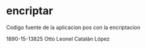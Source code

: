 # encriptar
Codigo fuente de la aplicacion pos con la encriptacion

1890-15-13825
Otto Leonel Catalán López
